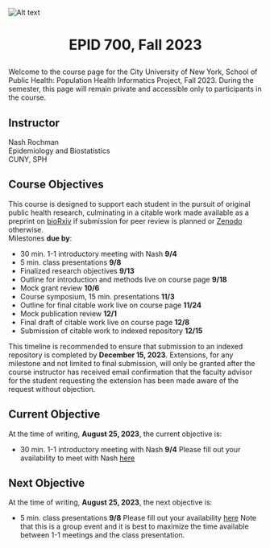 ![Alt text](https://github.com/evoheal/EPID-700-Fall-2023/blob/main/CUNYbannerImage.png)
# <p align="center">EPID 700, Fall 2023</p>

Welcome to the course page for the City University of New York, School of Public Health: Population Health Informatics Project, Fall 2023.
During the semester, this page will remain private and accessible only to participants in the course.

## Instructor
Nash Rochman<br/>
Epidemiology and Biostatistics<br/>
CUNY, SPH

## Course Objectives

This course is designed to support each student in the pursuit of original public health research, culminating in a citable work made available as a preprint on [bioRxiv](https://www.biorxiv.org/) if submission for peer review is planned or [Zenodo](https://zenodo.org/) otherwise.<br/>
Milestones **due by**:

* 30 min. 1-1 introductory meeting with Nash **9/4**
* 5 min. class presentations **9/8**
* Finalized research objectives **9/13**
* Outline for introduction and methods live on course page **9/18**
* Mock grant review **10/6**
* Course symposium, 15 min. presentations **11/3**
* Outline for final citable work live on course page **11/24**
* Mock publication review **12/1**
* Final draft of citable work live on course page **12/8**
* Submission of citable work to indexed repository **12/15**

This timeline is recommended to ensure that submission to an indexed repository is completed by **December 15, 2023**. Extensions, for any milestone and not limited to final submission, will only be granted after the course instructor has received email confirmation that the faculty advisor for the student requesting the extension has been made aware of the request without objection.

## Current Objective
At the time of writing, **August 25, 2023**, the current objective is:
* 30 min. 1-1 introductory meeting with Nash **9/4**
Please fill out your availability to meet with Nash [here](https://www.when2meet.com/?21042417-uTA8d)

## Next Objective
At the time of writing, **August 25, 2023**, the next objective is:
* 5 min. class presentations **9/8**
Please fill out your availability [here](https://www.when2meet.com/?21042517-Mn4cL) Note that this is a group event and it is best to maximize the time available between 1-1 meetings and the class presentation.
